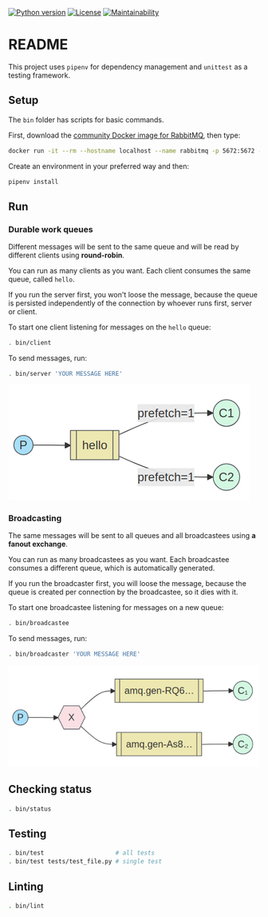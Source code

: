 [![Python version](https://badgen.net/badge/python/3.10/yellow)](Pipfile)
[![License](https://img.shields.io/github/license/octopusinvitro/bunny)](https://github.com/octopusinvitro/bunny/blob/main/LICENSE.md)
[![Maintainability](https://api.codeclimate.com/v1/badges/0252c4822ca6da42bc60/maintainability)](https://codeclimate.com/github/octopusinvitro/bunny/maintainability)


# README

This project uses `pipenv` for dependency management and `unittest` as a testing framework.


## Setup

The `bin` folder has scripts for basic commands.

First, download the [community Docker image for RabbitMQ](https://hub.docker.com/_/rabbitmq/), then type:

```sh
docker run -it --rm --hostname localhost --name rabbitmq -p 5672:5672 -p 15672:15672 rabbitmq:latest
```

Create an environment in your preferred way and then:

```sh
pipenv install
```


## Run

### Durable work queues

Different messages will be sent to the same queue and will be read by different clients using **round-robin**.

You can run as many clients as you want. Each client consumes the same queue, called `hello`.

If you run the server first, you won't loose the message, because the queue is persisted independently of the connection by whoever runs first, server or client.

To start one client listening for messages on the `hello` queue:

```sh
. bin/client
```

To send messages, run:

```sh
. bin/server 'YOUR MESSAGE HERE'
```

![Diagram of the work queues architecture](images/work-queues.png)


### Broadcasting

The same messages will be sent to all queues and all broadcastees using **a fanout exchange**.

You can run as many broadcastees as you want. Each broadcastee consumes a different queue, which is automatically generated.

If you run the broadcaster first, you will loose the message, because the queue is created per connection by the broadcastee, so it dies with it.

To start one broadcastee listening for messages on a new queue:

```sh
. bin/broadcastee
```

To send messages, run:

```sh
. bin/broadcaster 'YOUR MESSAGE HERE'
```

![Diagram of the broadcasting architecture](images/broadcasting.png)


## Checking status

```sh
. bin/status
```


## Testing

```sh
. bin/test                    # all tests
. bin/test tests/test_file.py # single test
```


## Linting

```sh
. bin/lint
```
